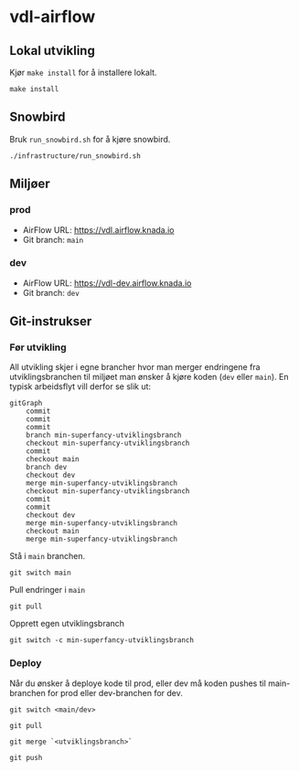 # vdl-airflow

## Lokal utvikling

Kjør `make install` for å installere lokalt.

```shell
make install
```

## Snowbird

Bruk `run_snowbird.sh` for å kjøre snowbird.

```shell
./infrastructure/run_snowbird.sh
```

## Miljøer

### prod
- AirFlow URL: https://vdl.airflow.knada.io
- Git branch: `main`

 ### dev
- AirFlow URL: https://vdl-dev.airflow.knada.io
- Git branch: `dev`

## Git-instrukser

### Før utvikling

All utvikling skjer i egne brancher hvor man merger endringene fra utviklingsbranchen til miljøet man ønsker å kjøre koden (`dev` eller `main`). En typisk arbeidsflyt vill derfor se slik ut:

```mermaid
gitGraph
    commit
    commit
    commit
    branch min-superfancy-utviklingsbranch
    checkout min-superfancy-utviklingsbranch
    commit
    checkout main
    branch dev
    checkout dev
    merge min-superfancy-utviklingsbranch
    checkout min-superfancy-utviklingsbranch
    commit
    commit
    checkout dev
    merge min-superfancy-utviklingsbranch
    checkout main
    merge min-superfancy-utviklingsbranch
```

Stå i `main` branchen.

```
git switch main
```

Pull endringer i `main`

```
git pull
```

Opprett egen utviklingsbranch

```
git switch -c min-superfancy-utviklingsbranch
```

### Deploy

Når du ønsker å deploye kode til prod, eller dev må koden pushes til main-branchen for prod eller dev-branchen for dev.

```
git switch <main/dev>
```

```
git pull
```

```
git merge `<utviklingsbranch>`
```

```
git push
```
 